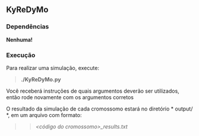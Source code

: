 ## KyReDyMo

### Dependências

**Nenhuma!**

### Execução

Para realizar uma simulação, execute:

> **./KyReDyMo.py**

Você receberá instruções de quais argumentos deverão ser utilizados, então rode novamente com os argumentos corretos

O resultado da simulação de cada cromossomo estará no diretório * output/ *, em um arquivo com formato:

> > *<código do cromossomo>_results.txt*